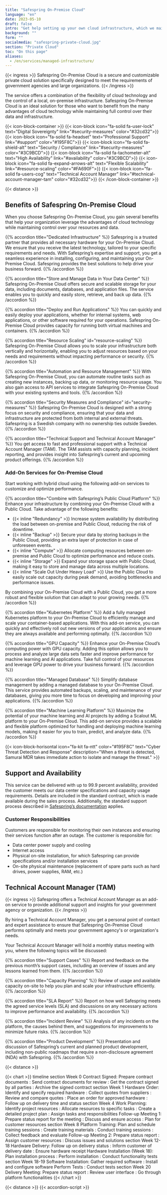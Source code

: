 ```yaml
---
title: "Safespring On-Premise Cloud"
language: "en"
date: 2023-05-10
draft: false
intro: "Get help setting up your own cloud infrastructure, which we maintain. This way, you get the power of the cloud—in your own data center."
background: ""
form: ""
socialmedia: "safespring-private-cloud.jpg"
section: "Private Cloud"
toc: "On this page"
aliases:
  - /en/services/managed-infrastructure/
---
```


{{< ingress >}}
Safespring On-Premise Cloud is a secure and customizable private cloud solution specifically designed to meet the requirements of government agencies and large organizations.
{{< /ingress >}}

The service offers a combination of the flexibility of cloud technology and the control of a local, on-premise infrastructure. Safespring On-Premise Cloud is an ideal solution for those who want to benefit from the many advantages of cloud technology while maintaining full control over their data and infrastructure.

{{< icon-block-container >}}
{{< icon-block icon="fa-solid fa-user-lock" text="Digital Sovereignty" link="#security-measures" color="#32cd32">}}
{{< icon-block icon="fa-solid fa-headset" text="Professional Support" link="#support" color="#195F8C">}}
{{< icon-block icon="fa-solid fa-shield-alt" text="Security / Compliance" link="#security-measures" color="#3C9BCD">}}
{{< icon-block icon="fa-solid fa-tachometer-alt" text="High Availability" link="#availability" color="#3C9BCD">}}
{{< icon-block icon="fa-solid fa-expand-arrows-alt" text="Flexible Scalability" link="#resource-scaling" color="#FA690F">}}
{{< icon-block icon="fa-solid fa-users-cog" text="Technical Account Manager" link="#technical-account-manager-tam" color="#32cd32">}}
{{< /icon-block-container >}}

{{< distance >}}

## Benefits of Safespring On-Premise Cloud

When you choose Safespring On-Premise Cloud, you gain several benefits that help your organization leverage the advantages of cloud technology while maintaining control over your resources and data.

{{% accordion title="Dedicated Infrastructure" %}}
Safespring is a trusted partner that provides all necessary hardware for your On-Premise Cloud. We ensure that you receive the latest technology, tailored to your specific requirements and needs. With Safespring’s expertise and support, you get a seamless experience in installing, configuring, and maintaining your On-Premise Cloud. Safespring provides the best solutions to help drive your business forward.
{{% /accordion %}}

{{% accordion title="Store and Manage Data in Your Data Center" %}}
Safespring On-Premise Cloud offers secure and scalable storage for your data, including documents, databases, and application files. The service enables you to quickly and easily store, retrieve, and back up data.
{{% /accordion %}}

{{% accordion title="Deploy and Run Applications" %}}
You can quickly and easily deploy your applications, whether for internal systems, web applications, or other software required for your operations. Safespring On-Premise Cloud provides capacity for running both virtual machines and containers.
{{% /accordion %}}

{{% accordion title="Resource Scaling" id="resource-scaling" %}}
Safespring On-Premise Cloud allows you to scale your infrastructure both vertically and horizontally, enabling you to adjust resources based on your needs and requirements without impacting performance or security.
{{% /accordion %}}

{{% accordion title="Automation and Resource Management" %}}
With Safespring On-Premise Cloud, you can automate routine tasks such as creating new instances, backing up data, or monitoring resource usage. You also gain access to API services to integrate Safespring On-Premise Cloud with your existing systems and tools.
{{% /accordion %}}

{{% accordion title="Security Measures and Compliance" id="security-measures" %}}
Safespring On-Premise Cloud is designed with a strong focus on security and compliance, ensuring that your data and infrastructure are protected from both internal and external threats. Safespring is a Swedish company with no ownership ties outside Sweden.
{{% /accordion %}}

{{% accordion title="Technical Support and Technical Account Manager" %}}
You get access to fast and professional support with a Technical Account Manager (TAM). The TAM assists with capacity planning, incident reporting, and provides insight into Safespring’s current and upcoming product offerings.
{{% /accordion %}}

### Add-On Services for On-Premise Cloud

Start working with hybrid cloud using the following add-on services to customize and optimize performance.

{{% accordion title="Combine with Safespring’s Public Cloud Platform" %}}
Enhance your infrastructure by combining your On-Premise Cloud with a Public Cloud. Take advantage of the following benefits:

- {{< inline "Redundancy" >}} Increase system availability by distributing the load between on-premise and Public Cloud, reducing the risk of downtime.
- {{< inline "Backup" >}} Secure your data by storing backups in the Public Cloud, providing an extra layer of protection in case of unforeseen events.
- {{< inline "Compute" >}} Allocate computing resources between on-premise and Public Cloud to optimize performance and reduce costs.
- {{< inline "Storage" >}} Expand your storage space with Public Cloud, making it easy to store and manage data across multiple locations.
- {{< inline "Scale Out Under Heavy Load" >}} Use the Public Cloud to easily scale out capacity during peak demand, avoiding bottlenecks and performance issues.

By combining your On-Premise Cloud with a Public Cloud, you get a more robust and flexible solution that can adapt to your growing needs.
{{% /accordion %}}

{{% accordion title="Kubernetes Platform" %}}
Add a fully managed Kubernetes platform to your On-Premise Cloud to efficiently manage and scale your container-based applications. With this add-on service, you can quickly and effectively roll out new versions of your applications and ensure they are always available and performing optimally.
{{% /accordion %}}

{{% accordion title="GPU Capacity" %}}
Enhance your On-Premise Cloud’s computing power with GPU capacity. Adding this option allows you to process and analyze large data sets faster and improve performance for machine learning and AI applications. Take full control of your resources and leverage GPU power to drive your business forward.
{{% /accordion %}}

{{% accordion title="Managed Database" %}}
Simplify database management by adding a managed database to your On-Premise Cloud. This service provides automated backups, scaling, and maintenance of your databases, giving you more time to focus on developing and improving your applications.
{{% /accordion %}}

{{% accordion title="Machine Learning Platform" %}}
Maximize the potential of your machine learning and AI projects by adding a Scalout ML platform to your On-Premise Cloud. This add-on service provides a scalable and flexible platform optimized for handling and deploying machine learning models, making it easier for you to train, predict, and analyze data.
{{% /accordion %}}

{{< icon-block-horisontal icon="fa-kit fa-ntt" color="#195F8C" text="Cyber Threat Detection and Response" description="When a threat is detected, Samurai MDR takes immediate action to isolate and manage the threat." >}}

## Support and Availability

This service can be delivered with up to 99.9 percent availability, provided the customer meets our data center specifications and capacity usage requirements. Details are included in the standard contract, which is made available during the sales process. Additionally, the standard support process described in [Safespring’s documentation](https://docs.safespring.com/service/policies) applies.

### Customer Responsibilities

Customers are responsible for monitoring their own instances and ensuring their services function after an outage. The customer is responsible for:

- Data center power supply and cooling
- Internet access
- Physical on-site installation, for which Safespring can provide specifications and/or installation services
- On-site physical maintenance (replacement of spare parts such as hard drives, power supplies, RAM, etc.)

## Technical Account Manager (TAM)

{{< ingress >}}
Safespring offers a Technical Account Manager as an add-on service to provide additional support and insights for your government agency or organization.
{{< /ingress >}}

By hiring a Technical Account Manager, you get a personal point of contact and expert assistance to ensure that Safespring On-Premise Cloud performs optimally and meets your government agency's or organization's needs.

Your Technical Account Manager will hold a monthly status meeting with you, where the following topics will be discussed:

{{% accordion title="Support Cases" %}}
Report and feedback on the previous month’s support cases, including an overview of issues and any lessons learned from them.
{{% /accordion %}}

{{% accordion title="Capacity Planning" %}}
Review of usage and available capacity on-site to help you plan and scale your infrastructure efficiently.
{{% /accordion %}}

{{% accordion title="SLA Report" %}}
Report on how well Safespring meets the agreed service levels (SLA) and discussions on any necessary actions to improve performance and availability.
{{% /accordion %}}

{{% accordion title="Incident Review" %}}
Analysis of any incidents on the platform, the causes behind them, and suggestions for improvements to minimize future risks.
{{% /accordion %}}

{{% accordion title="Product Development" %}}
Presentation and discussion of Safespring’s current and planned product development, including non-public roadmaps that require a non-disclosure agreement (NDA) with Safespring.
{{% /accordion %}}

{{< distance >}}

{{< chart >}}
timeline
section Week 0
Contract Signed: Prepare contract documents
: Send contract documents for review
: Get the contract signed by all parties
: Archive the signed contract
section Week 1
Hardware Order: Identify and specify required hardware
: Collect quotes from suppliers
: Review and compare quotes
: Place an order for approved hardware
: Follow up on delivery time and status
section Week 4
Work Planning: Identify project resources
: Allocate resources to specific tasks
: Create a detailed project plan
: Assign tasks and responsibilities
Follow-up Meeting 1: Prepare status report for the meeting
: Discuss and ensure access
: Plan for customer resources
section Week 8
Platform Training: Plan and schedule training sessions
: Create training materials
: Conduct training sessions
: Collect feedback and evaluate
Follow-up Meeting 2: Prepare status report
: Assign customer resources
: Discuss issues and solutions
section Week 12-18
Hardware Delivery: Follow up on delivery status
: Inform customer of delivery date
: Ensure hardware receipt
Hardware Installation (Week 18): Plan installation process
: Perform installation
: Conduct functionality tests
section Week 18-19
Software Installation: Gather required software
: Install and configure software
Perform Tests : Conduct tests
section Week 20
Delivery Meeting: Prepare status report
: Review user interface
: Go through platform functionalities
{{< /chart >}}

{{< distance >}}
{{< accordion-script >}}
